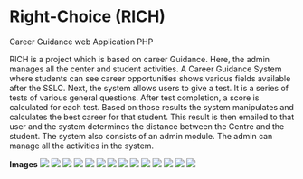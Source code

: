 # Right-Choice (RICH)
Career Guidance web Application PHP 

RICH is a project which is based on career Guidance. Here, the admin manages all 
the center and student activities. A Career Guidance System where students can 
see career opportunities shows various fields available after 
the SSLC. Next, the system allows users to give a test. It is a series of tests of 
various general questions. After test completion, a score is calculated for each test. 
Based on those results the system manipulates and calculates the best career for 
that student. This result is then emailed to that user and the system determines the 
distance between the Centre and the student. The system also consists of an admin 
module. The admin can manage all the activities in the system.

<b>Images</b>
<img src="https://github.com/pavankumar556/Right-Choice/blob/main/photos/p1.png"/>
<img src="https://github.com/pavankumar556/Right-Choice/blob/main/photos/p2.png"/>
<img src="https://github.com/pavankumar556/Right-Choice/blob/main/photos/p3.png"/>
<img src="https://github.com/pavankumar556/Right-Choice/blob/main/photos/p4.png"/>
<img src="https://github.com/pavankumar556/Right-Choice/blob/main/photos/p5.png"/>
<img src="https://github.com/pavankumar556/Right-Choice/blob/main/photos/p6.png"/>
<img src="https://github.com/pavankumar556/Right-Choice/blob/main/photos/p7.png"/>
<img src="https://github.com/pavankumar556/Right-Choice/blob/main/photos/p8.png"/>
<img src="https://github.com/pavankumar556/Right-Choice/blob/main/photos/p9.png"/>
<img src="https://github.com/pavankumar556/Right-Choice/blob/main/photos/p10.png"/>
<img src="https://github.com/pavankumar556/Right-Choice/blob/main/photos/p11.png"/>
<img src="https://github.com/pavankumar556/Right-Choice/blob/main/photos/p12.png"/>
<img src="https://github.com/pavankumar556/Right-Choice/blob/main/photos/p13.png"/>
<img src="https://github.com/pavankumar556/Right-Choice/blob/main/photos/p14.png"/>
